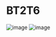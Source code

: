 # BT2T6
![image](https://github.com/user-attachments/assets/e0cca3e1-f914-4ed2-a0c5-669e77ccc9c5)
![image](https://github.com/user-attachments/assets/0f2c6baf-fb70-44c4-892f-26b354f0c37f)
